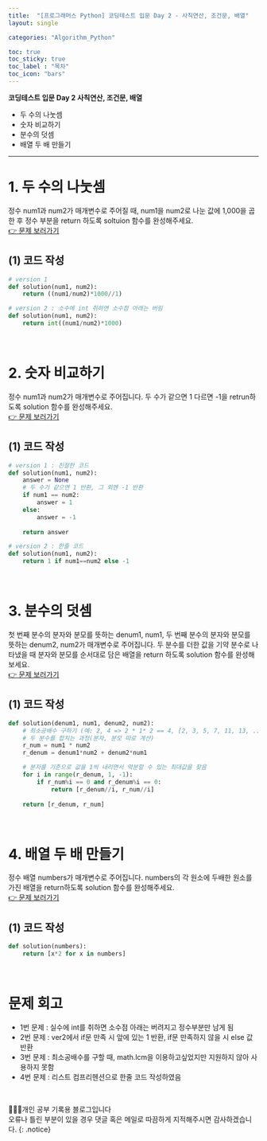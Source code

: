 ```yaml
---
title:  "[프로그래머스 Python] 코딩테스트 입문 Day 2 - 사칙연산, 조건문, 배열"
layout: single

categories: "Algorithm_Python"

toc: true
toc_sticky: true
toc_label : "목차"
toc_icon: "bars"
---
```


**코딩테스트 입문 Day 2 사칙연산, 조건문, 배열**
- 두 수의 나눗셈
- 숫자 비교하기
- 분수의 덧셈
- 배열 두 배 만들기

***

# <span class="half_HL">1. 두 수의 나눗셈</span>
정수 num1과 num2가 매개변수로 주어질 때, num1을 num2로 나눈 값에 1,000을 곱한 후 정수 부분을 return 하도록 soltuion 함수를 완성해주세요.
<br>[👉 문제 보러가기](https://school.programmers.co.kr/learn/courses/30/lessons/120806)

## (1) 코드 작성
```python
# version 1
def solution(num1, num2):
    return ((num1/num2)*1000//1)

# version 2 : 소수에 int 취하면 소수점 아래는 버림
def solution(num1, num2):
    return int((num1/num2)*1000)
```

<br>

# <span class="half_HL">2. 숫자 비교하기</span>
정수 num1과 num2가 매개변수로 주어집니다. 두 수가 같으면 1 다르면 -1을 retrun하도록 solution 함수를 완성해주세요.
<br>[👉 문제 보러가기](https://school.programmers.co.kr/learn/courses/30/lessons/120807)

## (1) 코드 작성
```python
# version 1 : 친절한 코드
def solution(num1, num2):
    answer = None
    # 두 수가 같으면 1 반환, 그 외엔 -1 반환
    if num1 == num2:
        answer = 1
    else:
        answer = -1
    
    return answer

# version 2 : 한줄 코드
def solution(num1, num2):
    return 1 if num1==num2 else -1
```

<br>

# <span class="half_HL">3. 분수의 덧셈</span>
첫 번째 분수의 분자와 분모를 뜻하는 denum1, num1, 두 번째 분수의 분자와 분모를 뜻하는 denum2, num2가 매개변수로 주어집니다. 두 분수를 더한 값을 기약 분수로 나타냈을 때 분자와 분모를 순서대로 담은 배열을 return 하도록 solution 함수를 완성해보세요.
<br>[👉 문제 보러가기](https://school.programmers.co.kr/learn/courses/30/lessons/120808)

## (1) 코드 작성
```python
def solution(denum1, num1, denum2, num2):
    # 최소공배수 구하기 (예: 2, 4 => 2 * 1* 2 == 4, [2, 3, 5, 7, 11, 13, ... 소수])
    # 두 분수를 합치는 과정(분자, 분모 따로 계산)
    r_num = num1 * num2
    r_denum = denum1*num2 + denum2*num1

    # 분자를 기준으로 값을 1씩 내리면서 약분할 수 있는 최대값을 찾음
    for i in range(r_denum, 1, -1):
        if r_num%i == 0 and r_denum%i == 0:
            return [r_denum//i, r_num//i]
    
    return [r_denum, r_num]
```

<br>

# <span class="half_HL">4. 배열 두 배 만들기</span>
정수 배열 numbers가 매개변수로 주어집니다. numbers의 각 원소에 두배한 원소를 가진 배열을 return하도록 solution 함수를 완성해주세요.
<br>[👉 문제 보러가기](https://school.programmers.co.kr/learn/courses/30/lessons/120809)

## (1) 코드 작성
```python
def solution(numbers):
    return [x*2 for x in numbers]
```

<br>

# <span class="half_HL">문제 회고</span>
- 1번 문제 : 실수에 int를 취하면 소수점 아래는 버려지고 정수부분만 남게 됨
- 2번 문제 : ver2에서 if문 만족 시 앞에 있는 1 반환, if문 만족하지 않을 시 else 값 반환
- 3번 문제 : 최소공배수를 구할 때, math.lcm을 이용하고싶었지만 지원하지 않아 사용하지 못함
- 4번 문제 : 리스트 컴프리헨션으로 한줄 코드 작성하였음

<br>

👩🏻‍💻개인 공부 기록용 블로그입니다
<br>오류나 틀린 부분이 있을 경우 댓글 혹은 메일로 따끔하게 지적해주시면 감사하겠습니다.
{: .notice}